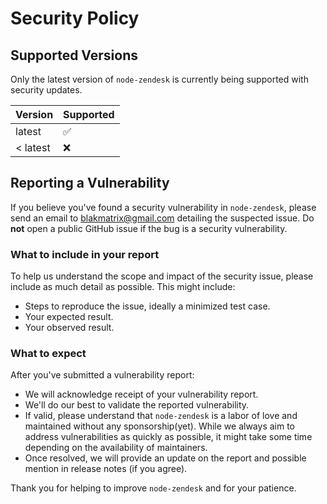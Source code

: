 # Security Policy

## Supported Versions

Only the latest version of `node-zendesk` is currently being supported with security updates.

| Version   | Supported          |
| --------- | ------------------ |
| latest    | :white_check_mark: |
| < latest  | :x:                |

## Reporting a Vulnerability

If you believe you've found a security vulnerability in `node-zendesk`, please send an email to [blakmatrix@gmail.com](mailto:blakmatrix@gmail.com) detailing the suspected issue. Do **not** open a public GitHub issue if the bug is a security vulnerability.

### What to include in your report

To help us understand the scope and impact of the security issue, please include as much detail as possible. This might include:

- Steps to reproduce the issue, ideally a minimized test case.
- Your expected result.
- Your observed result.

### What to expect

After you've submitted a vulnerability report:

- We will acknowledge receipt of your vulnerability report.
- We'll do our best to validate the reported vulnerability.
- If valid, please understand that `node-zendesk` is a labor of love and maintained without any sponsorship(yet). While we always aim to address vulnerabilities as quickly as possible, it might take some time depending on the availability of maintainers.
- Once resolved, we will provide an update on the report and possible mention in release notes (if you agree).

Thank you for helping to improve `node-zendesk` and for your patience.
